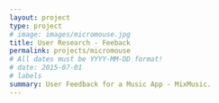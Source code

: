 ```yaml
---
layout: project
type: project
# image: images/micromouse.jpg
title: User Research - Feeback
permalink: projects/micromouse
# All dates must be YYYY-MM-DD format!
# date: 2015-07-01
# labels
summary: User Feedback for a Music App - MixMusic.
---
```

